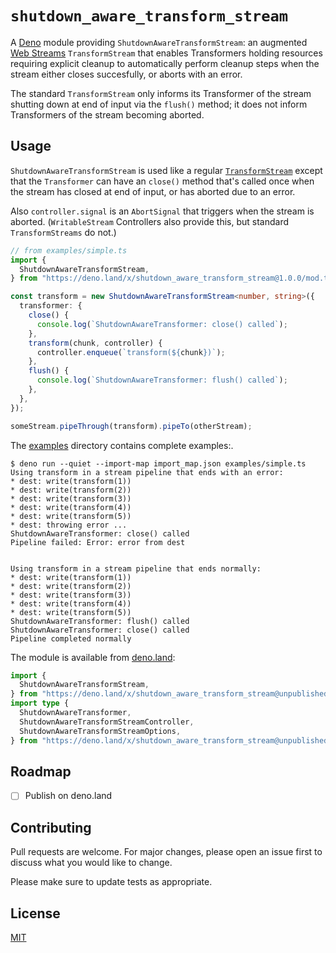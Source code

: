 # `shutdown_aware_transform_stream`

A [Deno] module providing `ShutdownAwareTransformStream`: an augmented
[Web Streams] `TransformStream` that enables Transformers holding resources
requiring explicit cleanup to automatically perform cleanup steps when the
stream either closes succesfully, or aborts with an error.

The standard `TransformStream` only informs its Transformer of the stream
shutting down at end of input via the `flush()` method; it does not inform
Transformers of the stream becoming aborted.

[Web Streams]: https://developer.mozilla.org/en-US/docs/Web/API/Streams_API
[Deno]: https://deno.land/

## Usage

`ShutdownAwareTransformStream` is used like a regular [`TransformStream`] except
that the `Transformer` can have an `close()` method that's called once when the
stream has closed at end of input, or has aborted due to an error.

Also `controller.signal` is an `AbortSignal` that triggers when the stream is
aborted. (`WritableStream` Controllers also provide this, but standard
`TransformStreams` do not.)

[`TransformStream`]: https://developer.mozilla.org/en-US/docs/Web/API/TransformStream

```ts
// from examples/simple.ts
import {
  ShutdownAwareTransformStream,
} from "https://deno.land/x/shutdown_aware_transform_stream@1.0.0/mod.ts";

const transform = new ShutdownAwareTransformStream<number, string>({
  transformer: {
    close() {
      console.log(`ShutdownAwareTransformer: close() called`);
    },
    transform(chunk, controller) {
      controller.enqueue(`transform(${chunk})`);
    },
    flush() {
      console.log(`ShutdownAwareTransformer: flush() called`);
    },
  },
});

someStream.pipeThrough(transform).pipeTo(otherStream);
```

The [examples](./examples) directory contains complete examples:.

```console
$ deno run --quiet --import-map import_map.json examples/simple.ts
Using transform in a stream pipeline that ends with an error:
* dest: write(transform(1))
* dest: write(transform(2))
* dest: write(transform(3))
* dest: write(transform(4))
* dest: write(transform(5))
* dest: throwing error ...
ShutdownAwareTransformer: close() called
Pipeline failed: Error: error from dest


Using transform in a stream pipeline that ends normally:
* dest: write(transform(1))
* dest: write(transform(2))
* dest: write(transform(3))
* dest: write(transform(4))
* dest: write(transform(5))
ShutdownAwareTransformer: flush() called
ShutdownAwareTransformer: close() called
Pipeline completed normally
```

The module is available from
[deno.land](https://deno.land/x/shutdown_aware_transform_stream):

```ts
import {
  ShutdownAwareTransformStream,
} from "https://deno.land/x/shutdown_aware_transform_stream@unpublished/mod.ts";
import type {
  ShutdownAwareTransformer,
  ShutdownAwareTransformStreamController,
  ShutdownAwareTransformStreamOptions,
} from "https://deno.land/x/shutdown_aware_transform_stream@unpublished/mod.ts";
```

## Roadmap

- [ ] Publish on deno.land

## Contributing

Pull requests are welcome. For major changes, please open an issue first to
discuss what you would like to change.

Please make sure to update tests as appropriate.

## License

[MIT](https://choosealicense.com/licenses/mit/)
